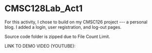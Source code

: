 # CMSC128Lab_Act1

For this activity, I chose to build on my CMSC126 project --- a personal blog.
I added a login, user registration, and log-out pages.

Source code folder is zipped due to File Count Limit.

LINK TO DEMO VIDEO (YOUTUBE):
